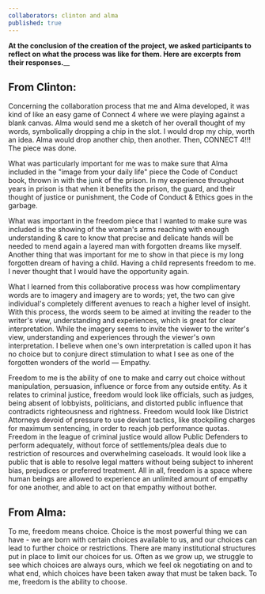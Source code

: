 ```yaml
---
collaborators: clinton and alma
published: true
---
```

**At the conclusion of the creation of the project, we asked participants to reflect on what the process was like for them. Here are excerpts from their responses.**__

## From Clinton:

Concerning the collaboration process that me and Alma developed, it was kind of like an easy game of Connect 4 where we were playing against a blank canvas. Alma would send me a sketch of her overall thought of my words, symbolically dropping a chip in the slot. I would drop my chip, worth an idea. Alma would drop another chip, then another. Then, CONNECT 4!!! The piece was done. 

What was particularly important for me was to make sure that Alma included in the "image from your daily life" piece the Code of Conduct book, thrown in with the junk of the prison. In my experience throughout years in prison is that when it benefits the prison, the guard, and their thought of justice or punishment, the Code of Conduct & Ethics goes in the garbage. 

What was important in the freedom piece that I wanted to make sure was included is the showing of the woman's arms reaching with enough understanding & care to know that precise and delicate hands will be needed to mend again a layered man with forgotten dreams like myself. Another thing that was important for me to show in that piece is my long forgotten dream of having a child. Having a child represents freedom to me. I never thought that I would have the opportunity again. 

What I learned from this collaborative process was how complimentary words are to imagery and imagery are to words; yet, the two can give individual's completely different avenues to reach a higher level of insight. With this process, the words seem to be aimed at inviting the reader to the writer's view, understanding and experiences, which is great for clear interpretation. While the imagery seems to invite the viewer to the writer's view, understanding and experiences through the viewer's own interpretation. I believe when one's own interpretation is called upon it has no choice but to conjure direct stimulation to what I see as one of the forgotten wonders of the world — Empathy. 

Freedom to me is the ability of one to make and carry out choice without manipulation, persuasion, influence or force from any outside entity. As it relates to criminal justice, freedom would look like officials, such as judges, being absent of lobbyists, politicians, and distorted public influence that contradicts righteousness and rightness. Freedom would look like District Attorneys devoid of pressure to use deviant tactics, like stockpiling charges for maximum sentencing, in order to reach job performance quotas. Freedom in the league of criminal justice would allow Public Defenders to perform adequately, without force of settlements/plea deals due to restriction of resources and overwhelming caseloads. It would look like a public that is able to resolve legal matters without being subject to inherent bias, prejudices or preferred treatment. All in all, freedom is a space where human beings are allowed to experience an unlimited amount of empathy for one another, and able to act on that empathy without bother. 

## From Alma:

To me, freedom means choice.  Choice is the most powerful thing we can have - we are born with certain choices available to us, and our choices can lead to further choice or restrictions.  There are many institutional structures put in place to limit our choices for us.  Often as we grow up, we struggle to see which choices are always ours, which we feel ok negotiating on and to what end, which choices have been taken away that must be taken back.  To me, freedom is the ability to choose.

